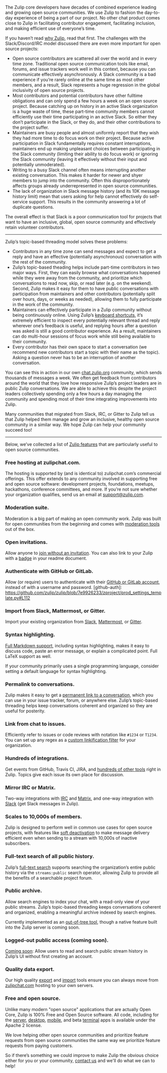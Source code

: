 The Zulip core developers have decades of combined experience leading
and growing open source communities. We use Zulip to fashion the
day-to-day experience of being a part of our project. No other chat
product comes close to Zulip in facilitating contributor engagement,
facilitating inclusion, and making efficient use of everyone’s time.

If you haven’t read [why Zulip](/why-zulip), read that first.  The
challenges with the Slack/Discord/IRC model discussed there are even
more important for open source projects:

* Open source contributors are scattered all over the world and in
  every time zone.  Traditional open source communication tools like
  email, forums, and issue trackers work well in this context, because
  you can communicate effectively asynchronously.  A Slack community
  is a bad experience if you’re rarely online at the same time as most
  other members, and a result, Slack represents a huge regression in
  the global inclusivity of open source projects.
* Most contributors and potential contributors have other fulltime
  obligations and can only spend a few hours a week on an open source
  project.  Because catching up on history in an active Slack
  organization is a huge waste of time, these part-time community
  members cannot efficiently use their time participating in an active
  Slack.  So either they don’t participate in the Slack, or they do,
  and their other contributions to the project suffer.
* Maintainers are busy people and almost uniformly report that they
  wish they had more time to do focus work on their project.  Because
  active participation in Slack fundamentally requires constant
  interruptions, maintainers end up making unpleasant choices between
  participating in the Slack community (limiting their ability to do
  focus work) or ignoring the Slack community (leaving it effectively
  without their input and potentially unmoderated).
* Writing to a busy Slack channel often means interrupting another existing
  conversation. This makes it harder for newer and shyer members to jump into
  the community. Often this disproportionately affects groups already
  underrepresented in open source communities.
* The lack of organization in Slack message history (and its 10K
  message history limit) mean that users asking for help cannot
  effectively do self-service support.  This results in the community
  answering a lot of duplicate questions.

The overall effect is that Slack is a poor communication tool for
projects that want to have an inclusive, global, open source community
and effectively retain volunteer contributors.

------------------------------------------

Zulip’s topic-based threading model solves these problems:

* Contributors in any time zone can send messages and expect to get a
  reply and have an effective (potentially asynchronous) conversation
  with the rest of the community.
* Zulip’s topic-based theading helps include part-time contributors in
  two major ways.  First, they can easily browse what conversations
  happened while they were away from the community, and prioritize
  which conversations to read now, skip, or read later (e.g. on the
  weekend).  Second, Zulip makes it easy for them to have public
  conversations with participation from maintainers and other
  contributors (potentially split over hours, days, or weeks as
  needed), allowing them to fully participate in the work of the
  community.
* Maintainers can effectively participate in a Zulip community without
  being continuously online.  Using Zulip’s [keyboard
  shortcuts](/help/keyboard-shortcuts), it’s extremely efficient to
  inspect every potentially relevant thread and reply wherever one’s
  feedback is useful, and replying hours after a question was asked is
  still a good contributor experience.  As a result, maintainers can
  do multi-hour sessions of focus work while still being available to
  their community.
* Every contributor has their own space to start a conversation (we
  recommend new contributors start a topic with their name as the
  topic). Asking a question never has to be an interruption of another
  conversation.

You can see this in action in our own
[chat.zulip.org](https://chat.zulip.org) community, which sends
thousands of messages a week.  We often get feedback from contributors
around the world that they love how responsive Zulip’s project leaders
are in public Zulip conversations.  We are able to achieve this
despite the project leaders collectively spending only a few hours a
day managing the community and spending most of their time integrating
improvements into Zulip.

Many communities that migrated from Slack, IRC, or Gitter to Zulip
tell us that Zulip helped them manage and grow an inclusive, healthy
open source community in a similar way.  We hope Zulip can help your
community succeed too!

------------------------------------------

Below, we’ve collected a list of [Zulip features](/features) that are
particularly useful to open source communities.

### Free hosting at zulipchat.com.

The hosting is supported by (and is identical to) zulipchat.com’s
commercial offerings. This offer extends to any community involved in
supporting free and open source software: development projects, foundations,
meetups, hackathons, conference committees, and more. If you’re not sure
whether your organization qualifies, send us an email at
support@zulip.com.

### Moderation suite.

Moderation is a big part of making an open community work. Zulip was built
for open communities from the beginning and comes with
[moderation tools](/help/moderating-open-organizations) out of the box.

### Open invitations.

Allow anyone to
[join without an invitation](/help/allow-anyone-to-join-without-an-invitation).
You can also link to your Zulip with a [badge](/help/linking-to-zulip)
in your readme document.

### Authenticate with GitHub or GitLab.

Allow (or require) users to authenticate with their [GitHub or GitLab
account](/help/configure-authentication-methods), instead of with a
username and password.
[github-auth]: https://github.com/zulip/zulip/blob/7e9926233/zproject/prod_settings_template.py#L112

### Import from Slack, Mattermost, or Gitter.

Import your existing organization from [Slack](/help/import-from-slack),
[Mattermost](/help/import-from-mattermost), or
[Gitter](/help/import-from-gitter).

### Syntax highlighting.

[Full Markdown support](/help/format-your-message-using-markdown), including
syntax highlighting, makes it easy to discuss code, paste an error message,
or explain a complicated point. Full LaTeX support as well.

If your community primarily uses a single programming language,
consider setting a default language for syntax highlighting.

### Permalink to conversations.

Zulip makes it easy to get a [permanent link to a
conversation](/help/link-to-a-message-or-conversation), which you can
use in your issue tracker, forum, or anywhere else. Zulip’s
topic-based threading helps keep conversations coherent and organized
so they are useful for posterity.

### Link from chat to issues.

Efficiently refer to issues or code reviews with notation like `#1234` or
`T1234`. You can set up any regex as a
[custom linkification filter](/help/add-a-custom-linkification-filter) for
your organization.

### Hundreds of integrations.

Get events from GitHub, Travis CI, JIRA, and
[hundreds of other tools](/integrations) right in Zulip. Topics give each
issue its own place for discussion.

### Mirror IRC or Matrix.

Two-way integrations with [IRC](/integrations/doc/irc) and
[Matrix](/integrations/doc/matrix), and one-way integration with
[Slack](/integrations/doc/slack) (get Slack messages in Zulip).

### Scales to 10,000s of members.

Zulip is designed to perform well in common use cases for open source
projects, with features like [soft
deactivation](https://zulip.readthedocs.io/en/latest/subsystems/sending-messages.html#soft-deactivation)
to make message delivery efficient even when sending to a stream with
10,000s of inactive subscribers.

### Full-text search of all public history.

Zulip’s [full-text search](/help/search-for-messages) supports
searching the organization’s entire public history via the
`streams:public` search operator, allowing Zulip to provide all the
benefits of a searchable project forum.

### Public archive.

Allow search engines to index your chat, with a read-only view of your
public streams. Zulip’s topic-based threading keeps conversations coherent
and organized, enabling a meaningful archive indexed by search engines.

Currently implemented as an [out-of-tree
tool](https://github.com/zulip/zulip-archive), though a native feature
built into the Zulip server is coming soon.

### Logged-out public access (coming soon).

[Coming soon](https://github.com/zulip/zulip/issues/13172): Allow
users to read and search public stream history in Zulip’s UI without
first creating an account.

### Quality data export.

Our high quality [export](/help/export-your-organization) and
[import](https://zulip.readthedocs.io/en/latest/production/export-and-import.html)
tools ensure you can always move from
[zulipchat.com](https://zulipchat.com) hosting to your own servers.

### Free and open source.

Unlike many modern "open source" applications that are actually Open
Core, Zulip is 100% Free and Open Source software.  All code,
including for the [server](https://github.com/zulip/zulip),
[desktop](https://github.com/zulip/zulip-desktop),
[mobile](https://github.com/zulip/zulip-mobile), and beta
[terminal](https://github.com/zulip/zulip-terminal) apps is available
under the Apache 2 license.

We love helping other open source communities and prioritize feature
requests from open source communities the same way we prioritize
feature requests from paying customers.

So if there’s something we could improve to make Zulip the obvious
choice either for you or your community, [contact
us](/help/contact-support) and we'll do what we can to help!
